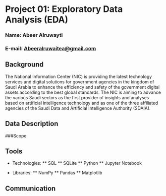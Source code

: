 # Project 01: Exploratory Data Analysis (EDA)

### Name: Abeer Alruwayti
### E-mail: Abeeralruwaitea@gmail.com

## Background

The National Information Center (NIC) is providing the latest technology services and digital solutions for government agencies in the kingdom of Saudi Arabia to enhance the efficiency and safety of the government digital assets according to the best global standards. The NIC is aiming to advance the various Saudi sectors as the first provider of insights and analyses based on artificial intelligence technology and as one of the three affiliated agencies of the Saudi Data and Artificial Intelligence Authority (SDAIA).

## Data Description



  ###Scope
  

## Tools

* Technologies:
  ** SQL 
  ** SQLite
  ** Python
  ** Jupyter Notebook
  
* Libraries:
  ** NumPy
  ** Pandas
  ** Matplotlib
  

## Communication
